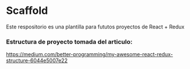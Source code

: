 # Scaffold

Este respositorio es una plantilla para fututos proyectos de React + Redux

### Estructura de proyecto tomada del articulo:

https://medium.com/better-programming/my-awesome-react-redux-structure-6044e5007e22
